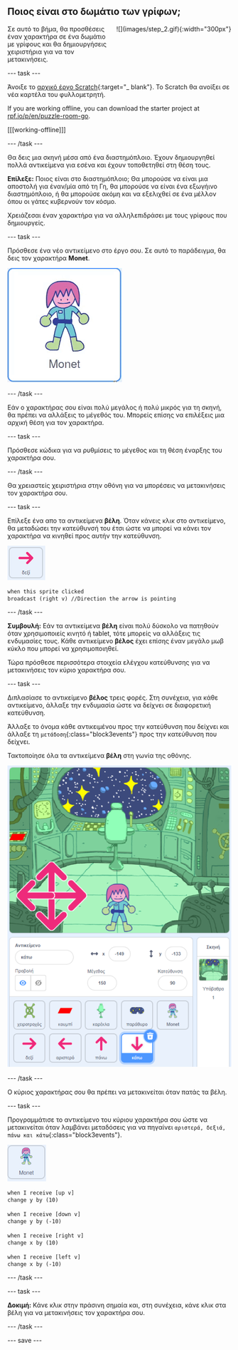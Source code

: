 ## Ποιος είναι στο δωμάτιο των γρίφων;

<div style="display: flex; flex-wrap: wrap">
<div style="flex-basis: 200px; flex-grow: 1; margin-right: 15px;">
Σε αυτό το βήμα, θα προσθέσεις έναν χαρακτήρα σε ένα δωμάτιο με γρίφους και θα δημιουργήσεις χειριστήρια για να τον μετακινήσεις.
</div>
<div>
![](images/step_2.gif){:width="300px"}
</div>
</div>

--- task ---

Άνοιξε το [αρχικό έργο Scratch](https://scratch.mit.edu/projects/531567946/editor/){:target="_ blank"}. Το Scratch θα ανοίξει σε νέα καρτέλα του φυλλομετρητή.

If you are working offline, you can download the starter project at [rpf.io/p/en/puzzle-room-go](https://rpf.io/p/en/puzzle-room-go).

[[[working-offline]]]

--- /task ---

Θα δεις μια σκηνή μέσα από ένα διαστημόπλοιο. Έχουν δημιουργηθεί πολλά αντικείμενα για εσένα και έχουν τοποθετηθεί στη θέση τους.

**Επίλεξε:** Ποιος είναι στο διαστημόπλοιο; Θα μπορούσε να είναι μια αποστολή για έναν/μία από τη Γη, θα μπορούσε να είναι ένα εξωγήινο διαστημόπλοιο, ή θα μπορούσε ακόμη και να εξελιχθεί σε ένα μέλλον όπου οι γάτες κυβερνούν τον κόσμο.

Χρειάζεσαι έναν χαρακτήρα για να αλληλεπιδράσει με τους γρίφους που δημιουργείς.

--- task ---

Πρόσθεσε ένα νέο αντικείμενο στο έργο σου. Σε αυτό το παράδειγμα, θα δεις τον χαρακτήρα **Monet**.

![Κινούμενο gif του αντικειμένου Monet από το Scratch.](images/monet.gif)

--- /task ---

Εάν ο χαρακτήρας σου είναι πολύ μεγάλος ή πολύ μικρός για τη σκηνή, θα πρέπει να αλλάξεις το μέγεθός του. Μπορείς επίσης να επιλέξεις μια αρχική θέση για τον χαρακτήρα.

--- task ---

Πρόσθεσε κώδικα για να ρυθμίσεις το μέγεθος και τη θέση έναρξης του χαρακτήρα σου.

--- /task ---

Θα χρειαστείς χειριστήρια στην οθόνη για να μπορέσεις να μετακινήσεις τον χαρακτήρα σου.

--- task ---

Επίλεξε ένα απο τα αντικείμενα **βέλη**. Όταν κάνεις κλικ στο αντικείμενο, θα μεταδώσει την κατεύθυνσή του έτσι ώστε να μπορεί να κάνει τον χαρακτήρα να κινηθεί προς αυτήν την κατεύθυνση.

![Αντικείμενο βέλος.](images/arrow-sprite.png)

```blocks3
when this sprite clicked
broadcast (right v) //Direction the arrow is pointing
```

--- /task ---

**Συμβουλή:** Εάν τα αντικείμενα **βέλη** είναι πολύ δύσκολο να πατηθούν όταν χρησιμοποιείς κινητό ή tablet, τότε μπορείς να αλλάξεις τις ενδυμασίες τους. Κάθε αντικείμενο **βέλος** έχει επίσης έναν μεγάλο μωβ κύκλο που μπορεί να χρησιμοποιηθεί.

Τώρα πρόσθεσε περισσότερα στοιχεία ελέγχου κατεύθυνσης για να μετακινήσεις τον κύριο χαρακτήρα σου.

--- task ---

Διπλασίασε το αντικείμενο **βέλος** τρεις φορές. Στη συνέχεια, για κάθε αντικείμενο, άλλαξε την ενδυμασία ώστε να δείχνει σε διαφορετική κατεύθυνση.

Άλλαξε το όνομα κάθε αντικειμένου προς την κατεύθυνση που δείχνει και άλλαξε τη `μετάδοση`{:class="block3events"} προς την κατεύθυνση που δείχνει.

Τακτοποίησε όλα τα αντικείμενα **βέλη** στη γωνία της οθόνης.

![Η διαστημική σκηνή με τέσσερα βέλη στην κάτω αριστερή γωνία, που δείχνουν προς τις κατευθύνσεις της πυξίδας.](images/arrows.png)

--- /task ---

Ο κύριος χαρακτήρας σου θα πρέπει να μετακινείται όταν πατάς τα βέλη.

--- task ---

Προγραμμάτισε το αντικείμενο του κύριου χαρακτήρα σου ώστε να μετακινείται όταν λαμβάνει μεταδόσεις για να πηγαίνει `αριστερά, δεξιά, πάνω και κάτω`{:class="block3events"}.

![Αντικείμενο Monet.](images/monet-sprite.png)

```blocks3
when I receive [up v]
change y by (10)

when I receive [down v]
change y by (-10)

when I receive [right v]
change x by (10)

when I receive [left v]
change x by (-10)
```

--- /task ---

--- task ---

**Δοκιμή:** Κάνε κλικ στην πράσινη σημαία και, στη συνέχεια, κάνε κλικ στα βέλη για να μετακινήσεις τον χαρακτήρα σου.

--- /task ---


--- save ---
